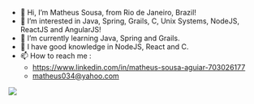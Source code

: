 - 👋 Hi, I’m Matheus Sousa, from Rio de Janeiro, Brazil!
- 👀 I’m interested in  Java, Spring, Grails, C, Unix Systems, NodeJS, ReactJS and AngularJS!
- 🌱 I’m currently learning Java, Spring and Grails.
- 💞️ I have good knowledge in NodeJS, React and C.
- 📫 How to reach me :
  * https://www.linkedin.com/in/matheus-sousa-aguiar-703026177 
  * matheus034@yahoo.com

<img src="https://i.pinimg.com/originals/84/ac/64/84ac64ec309108fad6172ef6b6a869c7.gif"/>
<!---
MrVortexx/MrVortexx is a ✨ special ✨ repository because its `README.md` (this file) appears on your GitHub profile.
You can click the Preview link to take a look at your changes.
--->
